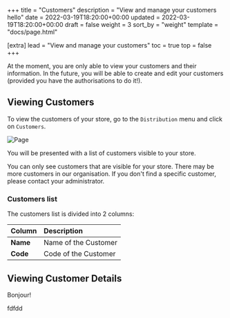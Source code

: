 +++
title = "Customers"
description = "View and manage your customers hello"
date = 2022-03-19T18:20:00+00:00
updated = 2022-03-19T18:20:00+00:00
draft = false
weight = 3
sort_by = "weight"
template = "docs/page.html"

[extra]
lead = "View and manage your customers"
toc = true
top = false
+++

<div class="omsupdate">
At the moment, you are only able to view your customers and their information. In the future, you will be able to create and edit your customers (provided you have the authorisations to do it!). 
</div>

## Viewing Customers

To view the customers of your store, go to the `Distribution` menu and click on `Customers`. 

![Page](/docs/distribution/cust_gotocust2.png)

You will be presented with a list of customers visible to your store. 

<div class="note">
You can only see customers that are visible for your store.  There may be more customers in our organisation. If you don't find a specific customer, please contact your administrator. 
</div>

### Customers list

The customers list is divided into 2 columns: 

| Column| Description |
| :---------- | :---------- |
| **Name** | Name of the Customer | 
| **Code** | Code of the Customer | 


## Viewing Customer Details

Bonjour!

fdfdd